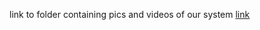 link to folder containing pics and videos of our system  [link](https://drive.google.com/open?id=0BxvO_16YMobyTjQxYV9RQnl3RG8)
